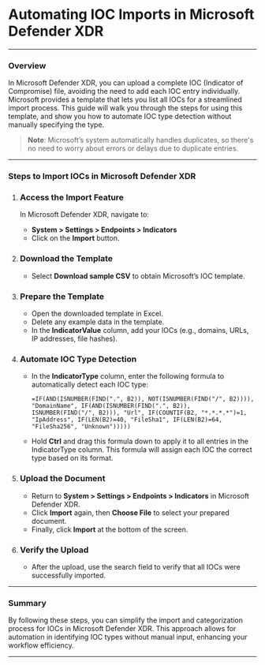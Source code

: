 # Automating IOC Imports in Microsoft Defender XDR

---

### Overview
In Microsoft Defender XDR, you can upload a complete IOC (Indicator of Compromise) file, avoiding the need to add each IOC entry individually. Microsoft provides a template that lets you list all IOCs for a streamlined import process. This guide will walk you through the steps for using this template, and show you how to automate IOC type detection without manually specifying the type.

> **Note**: Microsoft’s system automatically handles duplicates, so there's no need to worry about errors or delays due to duplicate entries.

---

### Steps to Import IOCs in Microsoft Defender XDR

1. ### **Access the Import Feature**  
   In Microsoft Defender XDR, navigate to:
   - **System > Settings > Endpoints > Indicators**
   - Click on the **Import** button.

2. ### **Download the Template**  
   - Select **Download sample CSV** to obtain Microsoft’s IOC template.

3. ### **Prepare the Template**  
   - Open the downloaded template in Excel.
   - Delete any example data in the template.
   - In the **IndicatorValue** column, add your IOCs (e.g., domains, URLs, IP addresses, file hashes).

4. ### **Automate IOC Type Detection**  
   - In the **IndicatorType** column, enter the following formula to automatically detect each IOC type:
     ```excel
     =IF(AND(ISNUMBER(FIND(".", B2)), NOT(ISNUMBER(FIND("/", B2)))), "DomainName", IF(AND(ISNUMBER(FIND(".", B2)), ISNUMBER(FIND("/", B2))), "Url", IF(COUNTIF(B2, "*.*.*.*")=1, "IpAddress", IF(LEN(B2)=40, "FileSha1", IF(LEN(B2)=64, "FileSha256", "Unknown")))))
     ```
   - Hold **Ctrl** and drag this formula down to apply it to all entries in the IndicatorType column. This formula will assign each IOC the correct type based on its format.

5. ### **Upload the Document**  
   - Return to **System > Settings > Endpoints > Indicators** in Microsoft Defender XDR.
   - Click **Import** again, then **Choose File** to select your prepared document.
   - Finally, click **Import** at the bottom of the screen.

6. ### **Verify the Upload**  
   - After the upload, use the search field to verify that all IOCs were successfully imported.

---

### Summary
By following these steps, you can simplify the import and categorization process for IOCs in Microsoft Defender XDR. This approach allows for automation in identifying IOC types without manual input, enhancing your workflow efficiency.

---  
